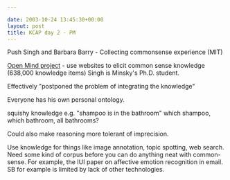 ```yaml
---

date: 2003-10-24 13:45:30+00:00
layout: post
title: KCAP day 2 - PM
---
```


Push Singh and Barbara Barry - Collecting commonsense experience (MIT)
  

[Open Mind project](http://omex.media.mit.edu/cgi-bin/omex.cgi/om) - use websites to elicit common sense knowledge (638,000 knowledge items)
Singh is Minsky's Ph.D. student.    

Effectively "postponed the problem of integrating the knowledge"
  
Everyone has his own personal ontology.  

squishy knowledge e.g. "shampoo is in the bathroom" which shampoo, which bathroom, all bathrooms?  

Could also make reasoning more tolerant of imprecision.  

Use knowledge for things like image annotation, topic spotting, web search.  Need some kind of corpus before you can do anything neat with common-sense.  For example, the IUI paper on affective emotion recognition in email.  SB for example is limited by lack of other technologies.
